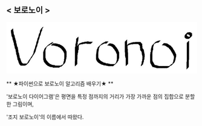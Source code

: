 ## < 보로노이 >
![Voronoi](./Image/Voronoi.JPG)

** ★파이썬으로 보로노이 알고리즘 배우기★ **

'보로노이 다이어그램'은 평면을 특정 점까지의 거리가 가장 가까운 점의 집합으로 분할한 그림이며,

'조지 보로노이'의 이름에서 따왔다.
